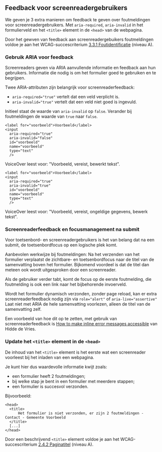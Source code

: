## Feedback voor screenreadergebruikers

We geven je 3 extra manieren om feedback te geven over foutmeldingen voor screenreadergebruikers. Met `aria-required`, `aria-invalid` in het formulierveld en het `<title>` element in de `<head>` van de webpagina.

Door het gewven van feedback aan screenreadergebuikers foutmeldingen voldoe je aan het WCAG-succescriterium [3.3.1 Foutidentificatie](https://www.w3.org/Translations/WCAG21-nl/#foutidentificatie) (niveau A).

### Gebruik ARIA voor feedback

Screenreaders geven via ARIA aanvullende informatie en feedback aan hun gebruikers. Informatie die nodig is om het formulier goed te gebruiken en te begrijpen.

Twee ARIA-attributen zijn belangrijk voor screenreaderfeedback:

- `aria-required="true"` vertelt dat een veld verplicht is.
- `aria-invalid="true"` vertelt dat een veld niet goed is ingevuld.

Initieel staat de waarde van `aria-invalid` op `false`. Verander bij foutmeldingen de waarde van `true` naar `false`.

```
<label for="voorbeeld">Voorbeeld</label>
<input
  aria-required="true"
  aria-invalid="false"
  id="voorbeeld"
  name="voorbeeld"
  type="text"
  />
```

VoiceOver leest voor: "Voorbeeld, vereist, bewerkt tekst".

```
<label for="voorbeeld">Voorbeeld</label>
<input
  aria-required="true"
  aria-invalid="true"
  id="voorbeeld"
  name="voorbeeld"
  type="text"
  />
```

VoiceOver leest voor: "Voorbeeld, vereist, ongeldige gegevens, bewerk tekst".

### Screenreaderfeedback en focusmanagement na submit

Voor toetsenbord- en screenreadergebruikers is het van belang dat na een submit, de toetsenbordfocus op een logische plek komt.

Aanbevolen werkwijze bij foutmeldingen: Na het verzenden van het formulier verplaatst de zichtbare- en toetsenbordfocus naar de titel van de samenvatting boven het formulier. Bijkomend voordeel is dat de titel dan meteen ook wordt uitgesproken door een screenreader.

Als de gebruiker verder tabt, komt de focus op de eerste foutmelding, die foutmelding is ook een link naar het bijbehorende invoerveld.

Wordt het formulier dynamisch verzonden, zonder page reload, kan er extra screenreaderfeedback nodig zijn via `role="alert"` of `aria-live="assertive"`
Laat niet met ARIA de hele samenvatting voorlezen, alleen de titel van de samenvatting zelf.

Een voorbeeld van hoe dit op te zetten, met gebruik van screenreaderfeedback is [How to make inline error messages accessible](https://hidde.blog/how-to-make-inline-error-messages-accessible/) van Hidde de Vries.

### Update het `<title>` element in de `<head>`

De inhoud van het `<title>` element is het eerste wat een screenreader voorleest bij het inladen van een webpagina.

Je kunt hier dus waardevolle informatie kwijt zoals:

- een formulier heeft 2 foutmeldingen;
- bij welke stap je bent in een formulier met meerdere stappen;
- een formulier is succesvol verzonden.

Bijvoorbeeld:

```
<head>
  <title>
      Het formulier is niet verzonden, er zijn 2 foutmeldingen - Contact - Gemeente Voorbeeld
  </title>
  [...]
</head>
```

Door een beschrijvend `<title>` element voldoe je aan het WCAG-succescriterium [2.4.2 Paginatitel](https://www.w3.org/Translations/WCAG21-nl/#paginatitel) (niveau A).
